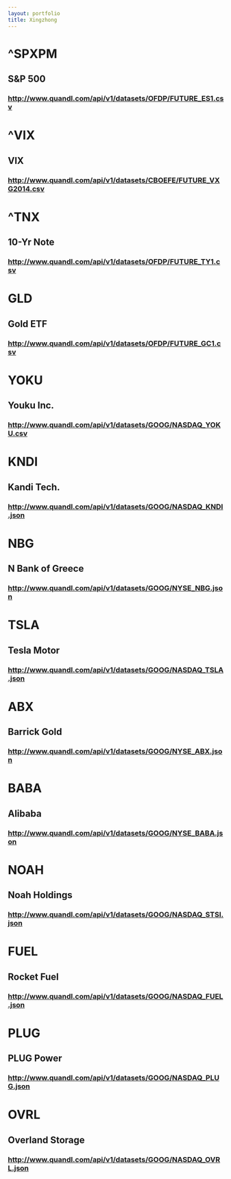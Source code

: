 ```yaml
---
layout: portfolio
title: Xingzhong
---
```


# ^SPXPM
## S&P 500
### http://www.quandl.com/api/v1/datasets/OFDP/FUTURE_ES1.csv

# ^VIX
## VIX
### http://www.quandl.com/api/v1/datasets/CBOEFE/FUTURE_VXG2014.csv

# ^TNX
## 10-Yr Note
### http://www.quandl.com/api/v1/datasets/OFDP/FUTURE_TY1.csv

# GLD
## Gold ETF
### http://www.quandl.com/api/v1/datasets/OFDP/FUTURE_GC1.csv

# YOKU
## Youku Inc.
### http://www.quandl.com/api/v1/datasets/GOOG/NASDAQ_YOKU.csv

# KNDI
## Kandi Tech.
### http://www.quandl.com/api/v1/datasets/GOOG/NASDAQ_KNDI.json

# NBG
## N Bank of Greece
### http://www.quandl.com/api/v1/datasets/GOOG/NYSE_NBG.json

# TSLA
## Tesla Motor
### http://www.quandl.com/api/v1/datasets/GOOG/NASDAQ_TSLA.json

# ABX
## Barrick Gold
### http://www.quandl.com/api/v1/datasets/GOOG/NYSE_ABX.json

# BABA
## Alibaba
### http://www.quandl.com/api/v1/datasets/GOOG/NYSE_BABA.json

# NOAH
## Noah Holdings
### http://www.quandl.com/api/v1/datasets/GOOG/NASDAQ_STSI.json

# FUEL
## Rocket Fuel
### http://www.quandl.com/api/v1/datasets/GOOG/NASDAQ_FUEL.json

# PLUG
## PLUG Power
### http://www.quandl.com/api/v1/datasets/GOOG/NASDAQ_PLUG.json

# OVRL
## Overland Storage
### http://www.quandl.com/api/v1/datasets/GOOG/NASDAQ_OVRL.json
